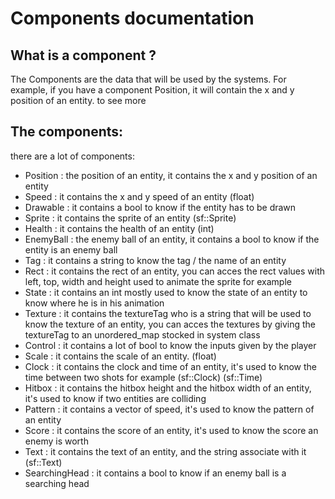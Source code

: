 # Components documentation

## What is a component ?

The Components are the data that will be used by the systems. For example, if you have a component Position, it will contain the x and y position of an entity. to see more

## The components:
there are a lot of components:

- Position : the position of an entity, it contains the x and y position of an entity
- Speed : it contains the x and y speed of an entity (float)
- Drawable : it contains a bool to know if the entity has to be drawn
- Sprite : it contains the sprite of an entity (sf::Sprite)
- Health : it contains the health of an entity (int)
- EnemyBall : the enemy ball of an entity, it contains a bool to know if the entity is an enemy ball
- Tag : it contains a string to know the tag / the name of an entity
- Rect : it contains the rect of an entity, you can acces the rect values with left, top, width and height used to animate the sprite for example 
- State : it contains an int mostly used to know the state of an entity to know where he is in his animation
- Texture : it contains the textureTag who is a string that will be used to know the texture of an entity, you can acces the textures by giving the textureTag to an unordered_map stocked in system class
- Control : it contains a lot of bool to know the inputs given by the player
- Scale : it contains the scale of an entity. (float)
- Clock : it contains the clock and time of an entity, it's used to know the time between two shots for example (sf::Clock) (sf::Time)
- Hitbox : it contains the hitbox height and the hitbox width of an entity, it's used to know if two entities are colliding
- Pattern : it contains a vector of speed, it's used to know the pattern of an entity
- Score : it contains the score of an entity, it's used to know the score an enemy is worth
- Text : it contains the text of an entity, and the string associate with it (sf::Text)
- SearchingHead : it contains a bool to know if an enemy ball is a searching head